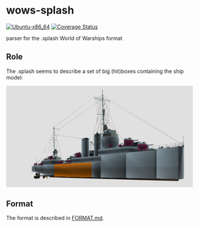 # wows-splash

[![Ubuntu-x86_64](https://github.com/wows-tools/wows-splash/actions/workflows/ubuntu-x86_64.yml/badge.svg)](https://github.com/wows-tools/wows-splash/actions/workflows/ubuntu-x86_64.yml)
[![Coverage Status](https://coveralls.io/repos/github/wows-tools/wows-splash/badge.svg?branch=main)](https://coveralls.io/github/wows-tools/wows-splash?branch=main)

parser for the .splash World of Warships format

## Role

The .splash seems to describe a set of big (hit)boxes containing the ship model:

![example](https://raw.githubusercontent.com/wows-tools/wows-splash/main/img/2023-03-08_01-22.png)

## Format

The format is described in [FORMAT.md](https://github.com/wows-tools/wows-splash/blob/main/FORMAT.md).
